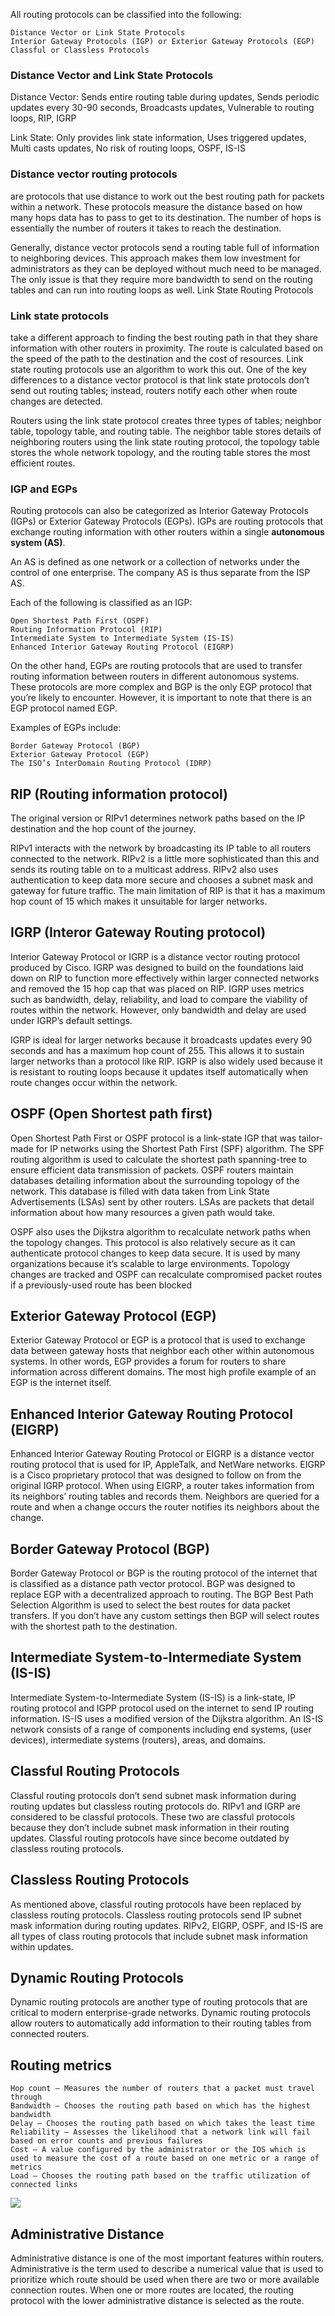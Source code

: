 All routing protocols can be classified into the following:

    Distance Vector or Link State Protocols
    Interior Gateway Protocols (IGP) or Exterior Gateway Protocols (EGP)
    Classful or Classless Protocols

### Distance Vector and Link State Protocols

Distance Vector: Sends entire routing table during updates, Sends periodic updates every 30-90 seconds, Broadcasts updates, Vulnerable to routing loops, RIP, IGRP

Link State: Only provides link state information, Uses triggered updates, 	Multi casts updates, No risk of routing loops, OSPF, IS-IS
	

### Distance vector routing protocols 
are protocols that use distance to work out the best routing path for packets within a network. These protocols measure the distance based on how many hops data has to pass to get to its destination. The number of hops is essentially the number of routers it takes to reach the destination.

Generally, distance vector protocols send a routing table full of information to neighboring devices. This approach makes them low investment for administrators as they can be deployed without much need to be managed. The only issue is that they require more bandwidth to send on the routing tables and can run into routing loops as well.
Link State Routing Protocols

### Link state protocols 
take a different approach to finding the best routing path in that they share information with other routers in proximity. The route is calculated based on the speed of the path to the destination and the cost of resources. Link state routing protocols use an algorithm to work this out. One of the key differences to a distance vector protocol is that link state protocols don’t send out routing tables; instead, routers notify each other when route changes are detected.

Routers using the link state protocol creates three types of tables; neighbor table, topology table, and routing table. The neighbor table stores details of neighboring routers using the link state routing protocol, the topology table stores the whole network topology, and the routing table stores the most efficient routes.

### IGP and EGPs

Routing protocols can also be categorized as Interior Gateway Protocols (IGPs) or Exterior Gateway Protocols (EGPs). IGPs are routing protocols that exchange routing information with other routers within a single <b>autonomous system (AS)</b>.

An AS is defined as one network or a collection of networks under the control of one enterprise. The company AS is thus separate from the ISP AS.

Each of the following is classified as an IGP:

    Open Shortest Path First (OSPF)
    Routing Information Protocol (RIP)
    Intermediate System to Intermediate System (IS-IS)
    Enhanced Interior Gateway Routing Protocol (EIGRP)

On the other hand, EGPs are routing protocols that are used to transfer routing information between routers in different autonomous systems. These protocols are more complex and BGP is the only EGP protocol that you’re likely to encounter. However, it is important to note that there is an EGP protocol named EGP.

Examples of EGPs include:

    Border Gateway Protocol (BGP)
    Exterior Gateway Protocol (EGP)
    The ISO’s InterDomain Routing Protocol (IDRP)

## RIP (Routing information protocol)

The original version or RIPv1 determines network paths based on the IP destination and the hop count of the journey.

RIPv1 interacts with the network by broadcasting its IP table to all routers connected to the network. RIPv2 is a little more sophisticated than this and sends its routing table on to a multicast address. RIPv2 also uses authentication to keep data more secure and chooses a subnet mask and gateway for future traffic. The main limitation of RIP is that it has a maximum hop count of 15 which makes it unsuitable for larger networks.

## IGRP (Interor Gateway Routing protocol)

Interior Gateway Protocol or IGRP is a distance vector routing protocol produced by Cisco. IGRP was designed to build on the foundations laid down on RIP to function more effectively within larger connected networks and removed the 15 hop cap that was placed on RIP. IGRP uses metrics such as bandwidth, delay, reliability, and load to compare the viability of routes within the network. However, only bandwidth and delay are used under IGRP’s default settings.

IGRP is ideal for larger networks because it broadcasts updates every 90 seconds and has a maximum hop count of 255. This allows it to sustain larger networks than a protocol like RIP. IGRP is also widely used because it is resistant to routing loops because it updates itself automatically when route changes occur within the network.

## OSPF (Open Shortest path first)

Open Shortest Path First or OSPF protocol is a link-state IGP that was tailor-made for IP networks using the Shortest Path First (SPF) algorithm. The SPF routing algorithm is used to calculate the shortest path spanning-tree to ensure efficient data transmission of packets. OSPF routers maintain databases detailing information about the surrounding topology of the network. This database is filled with data taken from Link State Advertisements (LSAs) sent by other routers. LSAs are packets that detail information about how many resources a given path would take.

OSPF also uses the Dijkstra algorithm to recalculate network paths when the topology changes. This protocol is also relatively secure as it can authenticate protocol changes to keep data secure. It is used by many organizations because it’s scalable to large environments. Topology changes are tracked and OSPF can recalculate compromised packet routes if a previously-used route has been blocked

## Exterior Gateway Protocol (EGP)

Exterior Gateway Protocol or EGP is a protocol that is used to exchange data between gateway hosts that neighbor each other within autonomous systems. In other words, EGP provides a forum for routers to share information across different domains. The most high profile example of an EGP is the internet itself. 

## Enhanced Interior Gateway Routing Protocol (EIGRP)

Enhanced Interior Gateway Routing Protocol or EIGRP is a distance vector routing protocol that is used for IP, AppleTalk, and NetWare networks. EIGRP is a Cisco proprietary protocol that was designed to follow on from the original IGRP protocol. When using EIGRP, a router takes information from its neighbors’ routing tables and records them. Neighbors are queried for a route and when a change occurs the router notifies its neighbors about the change.

## Border Gateway Protocol (BGP)

Border Gateway Protocol or BGP is the routing protocol of the internet that is classified as a distance path vector protocol. BGP was designed to replace EGP with a decentralized approach to routing. The BGP Best Path Selection Algorithm is used to select the best routes for data packet transfers. If you don’t have any custom settings then BGP will select routes with the shortest path to the destination.

## Intermediate System-to-Intermediate System (IS-IS)

Intermediate System-to-Intermediate System (IS-IS) is a link-state, IP routing protocol and IGPP protocol used on the internet to send IP routing information. IS-IS uses a modified version of the Dijkstra algorithm. An IS-IS network consists of a range of components including end systems, (user devices), intermediate systems (routers), areas, and domains.

## Classful Routing Protocols

Classful routing protocols don’t send subnet mask information during routing updates but classless routing protocols do. RIPv1 and IGRP are considered to be classful protocols. These two are classful protocols because they don’t include subnet mask information in their routing updates. Classful routing protocols have since become outdated by classless routing protocols.

## Classless Routing Protocols

As mentioned above, classful routing protocols have been replaced by classless routing protocols. Classless routing protocols send IP subnet mask information during routing updates. RIPv2, EIGRP, OSPF, and IS-IS are all types of class routing protocols that include subnet mask information within updates.

## Dynamic Routing Protocols

Dynamic routing protocols are another type of routing protocols that are critical to modern enterprise-grade networks. Dynamic routing protocols allow routers to automatically add information to their routing tables from connected routers. 

## Routing metrics


    Hop count – Measures the number of routers that a packet must travel through
    Bandwidth – Chooses the routing path based on which has the highest bandwidth
    Delay – Chooses the routing path based on which takes the least time
    Reliability – Assesses the likelihood that a network link will fail based on error counts and previous failures
    Cost – A value configured by the administrator or the IOS which is used to measure the cost of a route based on one metric or a range of metrics
    Load – Chooses the routing path based on the traffic utilization of connected links

![](screen.png)

## Administrative Distance

Administrative distance is one of the most important features within routers. Administrative is the term used to describe a numerical value that is used to prioritize which route should be used when there are two or more available connection routes. When one or more routes are located, the routing protocol with the lower administrative distance is selected as the route.

